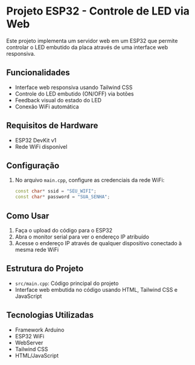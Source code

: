 # Projeto ESP32 - Controle de LED via Web

Este projeto implementa um servidor web em um ESP32 que permite controlar o LED embutido da placa através de uma interface web responsiva.

## Funcionalidades

- Interface web responsiva usando Tailwind CSS
- Controle do LED embutido (ON/OFF) via botões
- Feedback visual do estado do LED
- Conexão WiFi automática

## Requisitos de Hardware

- ESP32 DevKit v1
- Rede WiFi disponível

## Configuração

1. No arquivo `main.cpp`, configure as credenciais da rede WiFi:
   ```cpp
   const char* ssid = "SEU_WIFI";
   const char* password = "SUA_SENHA";
   ```

## Como Usar

1. Faça o upload do código para o ESP32
2. Abra o monitor serial para ver o endereço IP atribuído
3. Acesse o endereço IP através de qualquer dispositivo conectado à mesma rede WiFi

## Estrutura do Projeto

- `src/main.cpp`: Código principal do projeto
- Interface web embutida no código usando HTML, Tailwind CSS e JavaScript

## Tecnologias Utilizadas

- Framework Arduino
- ESP32 WiFi
- WebServer
- Tailwind CSS
- HTML/JavaScript